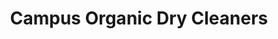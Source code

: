 ---
title: "Campus Organic Dry Cleaners"
url: /seattle/campus-organic-dry-cleaners/
shop: Wäscherei
---